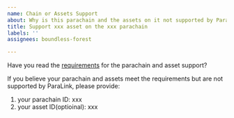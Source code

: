 ```yaml
---
name: Chain or Assets Support
about: Why is this parachain and the assets on it not supported by ParaLink?
title: Support xxx asset on the xxx parachain
labels: ''
assignees: boundless-forest

---
```


Have you read the [requirements](https://github.com/ringecosystem/paralink?tab=readme-ov-file#support-requirements) for the parachain and asset support?

If you believe your parachain and assets meet the requirements but are not supported by ParaLink, please provide:

1. your parachain ID: xxx
2. your asset ID(optioinal): xxx
